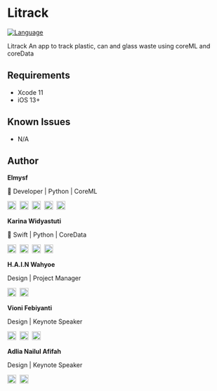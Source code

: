 # Litrack

[![Language](http://img.shields.io/badge/language-swift-brightgreen.svg?style=flat)](https://developer.apple.com/swift)

Litrack An app to track plastic, can and glass waste using coreML and coreData


## Requirements

- Xcode 11
- iOS 13+

## Known Issues

- N/A

## Author


**Elmysf**

 Developer | Python | CoreML

 <a href="https://github.com/elmysf" target="blank"><img src="https://cdn.jsdelivr.net/npm/simple-icons@3.4.0/icons/github.svg" height="20" /></a>&nbsp;
 <a href="https://www.linkedin.com/in/sufiandyelmy/" target="blank"><img src="https://cdn.jsdelivr.net/npm/simple-icons@3.4.0/icons/linkedin.svg" height="20" /></a>&nbsp;
 <a href="https://twitter.com/Elmysf__" target="blank"><img src="https://cdn.jsdelivr.net/npm/simple-icons@3.4.0/icons/twitter.svg" height="20" /></a>&nbsp;
 <a href="https://youtu.be/rpaZ7SXZXbU" target="blank"><img src="https://cdn.jsdelivr.net/npm/simple-icons@3.4.0/icons/youtube.svg" height="20" /></a>&nbsp;
 <a href="https://www.instagram.com/elmysf__/" target="blank"><img src="https://cdn.jsdelivr.net/npm/simple-icons@3.4.0/icons/instagram.svg" height="20" /></a>&nbsp;
 
 **Karina Widyastuti**

 Swift | Python | CoreData

 <a href="https://github.com/kwidyas" target="blank"><img src="https://cdn.jsdelivr.net/npm/simple-icons@3.4.0/icons/github.svg" height="20" /></a>&nbsp;
 <a href="https://www.linkedin.com/in/karinawidyastuti/" target="blank"><img src="https://cdn.jsdelivr.net/npm/simple-icons@3.4.0/icons/linkedin.svg" height="20" /></a>&nbsp;
 <a href="https://twitter.com/karinwidya13" target="blank"><img src="https://cdn.jsdelivr.net/npm/simple-icons@3.4.0/icons/twitter.svg" height="20" /></a>&nbsp;
 <a href="https://www.instagram.com/" target="blank"><img src="https://cdn.jsdelivr.net/npm/simple-icons@3.4.0/icons/instagram.svg" height="20" /></a>&nbsp;
 
 **H.A.I.N Wahyoe**

Design | Project Manager

 <a href="https://www.linkedin.com/in/askwhy/" target="blank"><img src="https://cdn.jsdelivr.net/npm/simple-icons@3.4.0/icons/linkedin.svg" height="20" /></a>&nbsp;
 <a href="https://www.instagram.com/" target="blank"><img src="https://cdn.jsdelivr.net/npm/simple-icons@3.4.0/icons/instagram.svg" height="20" /></a>&nbsp;
 
  **Vioni Febiyanti**

Design | Keynote Speaker

 <a href="https://www.linkedin.com/in/vioni-febiyanti-1b93891b1/" target="blank"><img src="https://cdn.jsdelivr.net/npm/simple-icons@3.4.0/icons/linkedin.svg" height="20" /></a>&nbsp;
  <a href="https://dribbble.com/Febiyanti" target="blank"><img src="https://cdn.jsdelivr.net/npm/simple-icons@3.4.0/icons/dribbble.svg" height="20" /></a>&nbsp;
  <a href="https://www.instagram.com/vionifebiyanti_uiux/" target="blank"><img src="https://cdn.jsdelivr.net/npm/simple-icons@3.4.0/icons/instagram.svg" height="20" /></a>&nbsp;
 
  **Adlia Nailul Afifah**

 Design | Keynote Speaker

 <a href="https://www.youtube.com/channel/UCDXR4w6kZo0yX1j5tASzLxg" target="blank"><img src="https://cdn.jsdelivr.net/npm/simple-icons@3.4.0/icons/youtube.svg" height="20" /></a>&nbsp;
 <a href="https://www.instagram.com/anafifah42/" target="blank"><img src="https://cdn.jsdelivr.net/npm/simple-icons@3.4.0/icons/instagram.svg" height="20" /></a>&nbsp;
 
 
